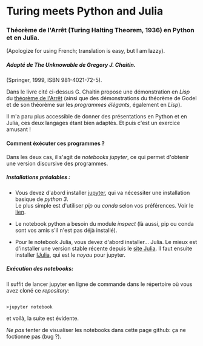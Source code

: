 # Turing meets Python and Julia



### Théorème de l'Arrêt  (Turing Halting Theorem, 1936) en Python et en Julia.

(Apologize for using French; translation is easy, but I am lazzy).

##### Adapté de _The Unknowable_ de Gregory J. Chaitin.
(Springer, 1999, ISBN 981-4021-72-5).



Dans le livre cité ci-dessus G. Chaitin propose une démonstration en _Lisp_
du [théorème de l'Arrêt](https://fr.wikipedia.org/wiki/Probl%C3%A8me_de_l%27arr%C3%AAt) (ainsi que des démonstrations du théorème de Godel et de son théorème sur les _programmes élégants_, également en _Lisp_).

Il m'a paru plus accessible de donner des présentations en Python et en Julia, ces deux langages étant bien adaptés. Et puis c'est un exercice amusant !

#### Comment éxécuter ces programmes ?

Dans les deux cas, il s'agit de _notebooks jupyter_, ce qui permet d'obtenir une version discursive des programmes.

##### Installations préalables :


* Vous devez d'abord installer [jupyter](https://jupyter.org/), qui va nécessiter une installation basique de _python 3_.  
Le plus simple est d'utiliser _pip_ ou _conda_ selon vos préférences. Voir le [lien](https://jupyter.readthedocs.io/en/latest/install.html).

* Le notebook python a besoin du module _inspect_ (là aussi, pip ou conda sont vos amis s'il n'est pas déjà installé).

* Pour le notebook Julia, vous devez d'abord installer... Julia. Le mieux est d'installer une version stable récente depuis le [site Julia](https://julialang.org/). Il faut ensuite installer [IJulia](https://github.com/JuliaLang/IJulia.jl), qui est le _noyau_ pour jupyter.

##### Exécution des notebooks:

Il suffit de lancer jupyter en ligne de commande  dans le répertoire où vous avez cloné ce _repository_:

```

>jupyter notebook
```
et voilà, la suite est évidente.

*Ne pas* tenter de visualiser les notebooks dans cette page github: ça ne foctionne pas (bug ?).
